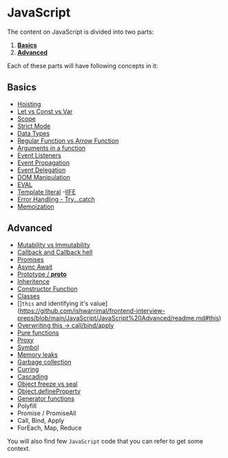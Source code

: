 # JavaScript

The content on JavaScript is divided into two parts:

1. [**Basics**](https://github.com/ishwarrimal/frontend-interview-preps/tree/main/JavaScript/JavaScript%20Basics)
2. [**Advanced**](https://github.com/ishwarrimal/frontend-interview-preps/tree/main/JavaScript/JavaScript%20Advanced)

Each of these parts will have following concepts in it:

## Basics

- [Hoisting](https://github.com/ishwarrimal/frontend-interview-preps/tree/main/JavaScript/JavaScript%20Basics#hoisting)
- [Let vs Const vs Var](https://github.com/ishwarrimal/frontend-interview-preps/tree/main/JavaScript/JavaScript%20Basics#let-vs-const-vs-var)
- [Scope](https://github.com/ishwarrimal/frontend-interview-preps/tree/main/JavaScript/JavaScript%20Basics#scope)
- [Strict Mode](https://github.com/ishwarrimal/frontend-interview-preps/tree/main/JavaScript/JavaScript%20Basics#strict-mode)
- [Data Types](https://github.com/ishwarrimal/frontend-interview-preps/tree/main/JavaScript/JavaScript%20Basics#data-types)
- [Regular Function vs Arrow Function](https://github.com/ishwarrimal/frontend-interview-preps/tree/main/JavaScript/JavaScript%20Basics#regular-function-vs-arrow-functions)
- [Arguments in a function](https://github.com/ishwarrimal/frontend-interview-preps/tree/main/JavaScript/JavaScript%20Basics#arguments-in-a-function)
- [Event Listeners](https://github.com/ishwarrimal/frontend-interview-preps/tree/main/JavaScript/JavaScript%20Basics#event-listeners)
- [Event Propagation](https://github.com/ishwarrimal/frontend-interview-preps/tree/main/JavaScript/JavaScript%20Basics#event-propagation)
- [Event Delegation](https://github.com/ishwarrimal/frontend-interview-preps/tree/main/JavaScript/JavaScript%20Basics#event-delegation)
- [DOM Manipulation](https://github.com/ishwarrimal/frontend-interview-preps/tree/main/JavaScript/JavaScript%20Basics#dom-manipulation)
- [EVAL](https://github.com/ishwarrimal/frontend-interview-preps/tree/main/JavaScript/JavaScript%20Basics#eval)
- [Template literal](https://github.com/ishwarrimal/frontend-interview-preps/tree/main/JavaScript/JavaScript%20Basics#template-literal) -[IIFE](https://github.com/ishwarrimal/frontend-interview-preps/tree/main/JavaScript/JavaScript%20Basics#iife)
- [Error Handling - Try...catch](https://github.com/ishwarrimal/frontend-interview-preps/tree/main/JavaScript/JavaScript%20Basics#error-handling---try-catch)
- [Memoization](https://github.com/ishwarrimal/frontend-interview-preps/tree/main/JavaScript/JavaScript%20Basics#memoization)

## **Advanced**

- [Mutability vs Immutability](https://github.com/ishwarrimal/frontend-interview-preps/tree/main/JavaScript/JavaScript%20Basics#memoization)
- [Callback and Callback hell](https://github.com/ishwarrimal/frontend-interview-preps/blob/main/JavaScript/JavaScript%20Advanced/readme.md#callback-and-callback-hell)
- [Promises](https://github.com/ishwarrimal/frontend-interview-preps/blob/main/JavaScript/JavaScript%20Advanced/readme.md#promise)
- [Async Await](https://github.com/ishwarrimal/frontend-interview-preps/blob/main/JavaScript/JavaScript%20Advanced/readme.md#async-await)
- [Prototype / **proto**](https://github.com/ishwarrimal/frontend-interview-preps/blob/main/JavaScript/JavaScript%20Advanced/readme.md#prototype)
- [Inheritence](https://github.com/ishwarrimal/frontend-interview-preps/blob/main/JavaScript/JavaScript%20Advanced/readme.md#inheritance)
- [Constructor Function](https://github.com/ishwarrimal/frontend-interview-preps/blob/main/JavaScript/JavaScript%20Advanced/readme.md#constuctor-function)
- [Classes](https://github.com/ishwarrimal/frontend-interview-preps/blob/main/JavaScript/JavaScript%20Advanced/readme.md#class)
- []`this` and identifying it's value](https://github.com/ishwarrimal/frontend-interview-preps/blob/main/JavaScript/JavaScript%20Advanced/readme.md#this)
- [Overwriting this -> call/bind/apply](https://github.com/ishwarrimal/frontend-interview-preps/blob/main/JavaScript/JavaScript%20Advanced/readme.md#this)
- [Pure functions](https://github.com/ishwarrimal/frontend-interview-preps/blob/main/JavaScript/JavaScript%20Advanced/readme.md#pure-functions)
- [Proxy](https://github.com/ishwarrimal/frontend-interview-preps/blob/main/JavaScript/JavaScript%20Advanced/readme.md#proxy)
- [Symbol](https://github.com/ishwarrimal/frontend-interview-preps/blob/main/JavaScript/JavaScript%20Advanced/readme.md#symbol)
- [Memory leaks](https://github.com/ishwarrimal/frontend-interview-preps/blob/main/JavaScript/JavaScript%20Advanced/readme.md#memory-leaks)
- [Garbage collection](https://github.com/ishwarrimal/frontend-interview-preps/blob/main/JavaScript/JavaScript%20Advanced/readme.md#garbage-collection)
- [Curring](https://github.com/ishwarrimal/frontend-interview-preps/tree/main/JavaScript/JavaScript%20Advanced#currying)
- [Cascading](https://github.com/ishwarrimal/frontend-interview-preps/tree/main/JavaScript/JavaScript%20Advanced#cascading)
- [Object freeze vs seal](https://github.com/ishwarrimal/frontend-interview-preps/tree/main/JavaScript/JavaScript%20Advanced#object-freeze-vs-seal)
- [Object.defineProperty](https://github.com/ishwarrimal/frontend-interview-preps/tree/main/JavaScript/JavaScript%20Advanced#objectdefineproperty)
- [Generator functions](https://github.com/ishwarrimal/frontend-interview-preps/tree/main/JavaScript/JavaScript%20Advanced#generator-functions)
- Polyfill
- Promise / PromiseAll
- Call, Bind, Apply
- ForEach, Map, Reduce

You will also find few `JavaScript` code that you can refer to get some context.
